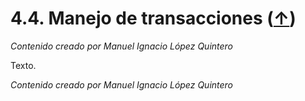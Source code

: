 # 4.4. Manejo de transacciones ([↑](README.md))

_Contenido creado por Manuel Ignacio López Quintero_

Texto.

_Contenido creado por Manuel Ignacio López Quintero_
